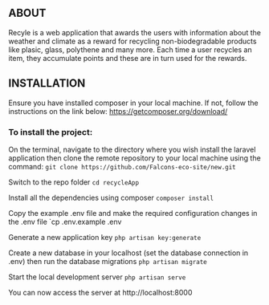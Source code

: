 ## ABOUT

Recyle is a web application that awards the users with information about the weather and climate as a reward for recycling non-biodegradable products like plasic, glass, polythene and many more. Each time a user recycles an item, they accumulate points and these are in turn used for the rewards.

## INSTALLATION

Ensure you have installed composer in your local machine. If not, follow the instructions on the link below:
https://getcomposer.org/download/

### To install the project:
On the terminal, navigate to the directory where you wish install the laravel application then clone the remote repository to your local machine using the command: `git clone https://github.com/Falcons-eco-site/new.git`

Switch to the repo folder
`cd recycleApp`

Install all the dependencies using composer
`composer install`

Copy the example .env file and make the required configuration changes in the .env file
`cp .env.example .env

Generate a new application key
`php artisan key:generate`

Create a new database in your localhost (set the database connection in .env) then run the database migrations
`php artisan migrate`

Start the local development server
`php artisan serve`

You can now access the server at http://localhost:8000




